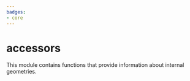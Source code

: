 ```yaml
---
badges:
- core
---
```

# accessors


This module contains functions that provide information about internal geometries.